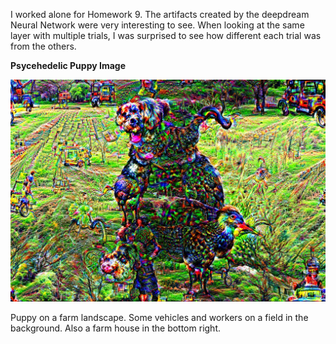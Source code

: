 I worked alone for Homework 9. The artifacts created by the deepdream Neural Network were very interesting to see. When looking at the same layer with multiple trials, 
I was surprised to see how different each trial was from the others. 

<strong>Psycehedelic Puppy Image</strong>

![Psychedelic Puppy](https://github.com/jwdagney55/DSPS_JDagney/blob/main/HW9/puppy-on-farm.jpg)

Puppy on a farm landscape. Some vehicles and workers on a field in the background. Also a farm house in the bottom right.
